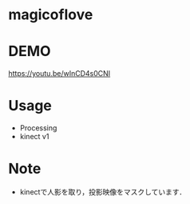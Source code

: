 # magicoflove

# DEMO
https://youtu.be/wInCD4s0CNI 
 
# Usage
* Processing
* kinect v1
 
# Note
* kinectで人影を取り，投影映像をマスクしています．

